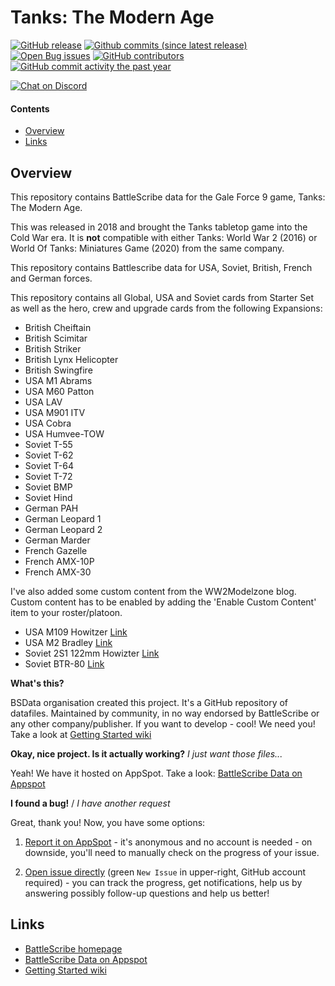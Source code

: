 Tanks: The Modern Age
==================

[![GitHub release](https://img.shields.io/github/release/BSData/tanks-the-modern-age.svg?style=flat-square)](https://github.com/BSData/tanks-the-modern-age/releases/latest)
[![Github commits (since latest release)](https://img.shields.io/github/commits-since/BSData/tanks-the-modern-age/latest.svg?style=flat-square)](https://github.com/BSData/tanks-the-modern-age/releases)
[![Open Bug issues](https://img.shields.io/github/issues/BSData/tanks-the-modern-age/bug.svg?style=flat-square&label=bugs)](https://github.com/BSData/tanks-the-modern-age/issues?q=is%3Aissue+is%3Aopen+label%3Abug)
[![GitHub contributors](https://img.shields.io/github/contributors/BSData/tanks-the-modern-age.svg?style=flat-square)](https://github.com/BSData/tanks-the-modern-age/graphs/contributors)
[![GitHub commit activity the past year](https://img.shields.io/github/commit-activity/y/BSData/tanks-the-modern-age.svg?style=flat-square)](https://github.com/BSData/tanks-the-modern-age/pulse/monthly)

[![Chat on Discord](https://img.shields.io/discord/558412685981777922.svg?logo=discord&style=popout-square)](https://discord.gg/KqPVhds)

#### Contents ####

* [Overview][]
* [Links][]

## Overview ##
[Overview]: #overview

This repository contains BattleScribe data for the Gale Force 9 game, Tanks: The Modern Age.

This was released in 2018 and brought the Tanks tabletop game into the Cold War era. It is **not** compatible with either Tanks: World War 2 (2016) or World Of Tanks: Miniatures Game (2020) from the same company.

This repository contains Battlescribe data for USA, Soviet, British, French and German forces.

This repository contains all Global, USA and Soviet cards from Starter Set as well as the hero, crew and upgrade cards from the following Expansions:
* British Cheiftain
* British Scimitar
* British Striker
* British Lynx Helicopter
* British Swingfire
* USA M1 Abrams
* USA M60 Patton
* USA LAV
* USA M901 ITV
* USA Cobra
* USA Humvee-TOW
* Soviet T-55
* Soviet T-62
* Soviet T-64
* Soviet T-72
* Soviet BMP
* Soviet Hind
* German PAH
* German Leopard 1
* German Leopard 2
* German Marder
* French Gazelle
* French AMX-10P
* French AMX-30

I've also added some custom content from the WW2Modelzone blog. Custom content has to be enabled by adding the 'Enable Custom Content' item to your roster/platoon.
* USA M109 Howitzer [Link](https://ww2modelzone.blogspot.com/2019/01/tanks-modern-age-custom-unit-1.html)
* USA M2 Bradley [Link](https://ww2modelzone.blogspot.com/2019/05/tanks-modern-age-custom-unit-3.html)
* Soviet 2S1 122mm Howizter [Link](https://ww2modelzone.blogspot.com/2019/01/tanks-modern-age-custom-unit-1_27.html)
* Soviet BTR-80 [Link](https://ww2modelzone.blogspot.com/2019/05/tanks-modern-age-custom-unit-4.html)

__What's this?__

BSData organisation created this project. It's a GitHub repository of datafiles.
Maintained by community, in no way endorsed by BattleScribe or any other company/publisher. If you want
to develop - cool! We need you! Take a look at [Getting Started wiki][]

__Okay, nice project. Is it actually working?__ _I just want those files..._

Yeah! We have it hosted on AppSpot. Take a look: [BattleScribe Data on Appspot][]

__I found a bug!__ / *I have another request*

Great, thank you! Now, you have some options:

1. [Report it on AppSpot][] - it's anonymous and no account is needed - on downside, you'll need to manually check on the progress of your issue.

2. [Open issue directly][] (green `New Issue` in upper-right, GitHub account required) - you can track the progress, get notifications, help us by answering possibly follow-up questions and help us better!

## Links ##
[Links]: #links

* [BattleScribe homepage][]
* [BattleScribe Data on Appspot][]
* [Getting Started wiki][]

[Report it on Appspot]: http://battlescribedata.appspot.com/#/repo/tanks-the-modern-age
[Open Issue directly]: https://github.com/BSData/tanks-the-modern-age/issues
[BattleScribe homepage]: http://www.battlescribe.net/
[BattleScribe Data on Appspot]: http://battlescribedata.appspot.com/#/repos
[Getting Started wiki]: https://github.com/BSData/catalogue-development/wiki/Getting-Started#contributing
